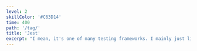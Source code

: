 ```yaml
---
level: 2
skillColor: '#C63D14'
time: 400
path: '/tag/'
title: 'Jest'
excerpt: "I mean, it's one of many testing frameworks. I mainly just like the logo."
---
```

